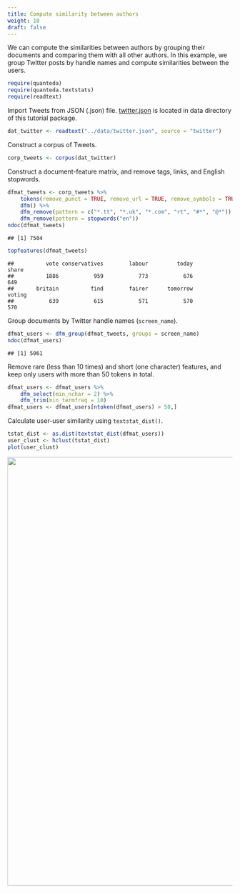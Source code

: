 ```yaml
---
title: Compute similarity between authors
weight: 10
draft: false
---
```


We can compute the similarities between authors by grouping their documents and comparing them with all other authors. In this example, we group Twitter posts by handle names and compute similarities between the users.


```r
require(quanteda)
require(quanteda.textstats)
require(readtext)
```

Import Tweets from JSON (.json) file. [twitter.json](https://raw.githubusercontent.com/quanteda/tutorials.quanteda.io/master/content/data/twitter.json) is located in data directory of this tutorial package.


```r
dat_twitter <- readtext("../data/twitter.json", source = "twitter")
```

Construct a corpus of Tweets.


```r
corp_tweets <- corpus(dat_twitter)
```

Construct a document-feature matrix, and remove tags, links, and English stopwords.


```r
dfmat_tweets <- corp_tweets %>% 
    tokens(remove_punct = TRUE, remove_url = TRUE, remove_symbols = TRUE) %>% 
    dfm() %>% 
    dfm_remove(pattern = c("*.tt", "*.uk", "*.com", "rt", "#*", "@*")) %>% 
    dfm_remove(pattern = stopwords("en"))
ndoc(dfmat_tweets)
```

```
## [1] 7504
```

```r
topfeatures(dfmat_tweets)
```

```
##          vote conservatives        labour         today         share 
##          1886           959           773           676           649 
##       britain          find        fairer      tomorrow        voting 
##           639           615           571           570           570
```

Group documents by Twitter handle names (`screen_name`).


```r
dfmat_users <- dfm_group(dfmat_tweets, groups = screen_name)
ndoc(dfmat_users)
```

```
## [1] 5061
```

Remove rare (less than 10 times) and short (one character) features, and keep only users with more than 50 tokens in total.


```r
dfmat_users <- dfmat_users %>% 
    dfm_select(min_nchar = 2) %>% 
    dfm_trim(min_termfreq = 10) 
dfmat_users <- dfmat_users[ntoken(dfmat_users) > 50,]
```

Calculate user-user similarity using `textstat_dist()`.


```r
tstat_dist <- as.dist(textstat_dist(dfmat_users))
user_clust <- hclust(tstat_dist)
plot(user_clust)
```

<img src="/advanced-operations/twitter-user-similarity_files/figure-html/unnamed-chunk-7-1.png" width="960" />

